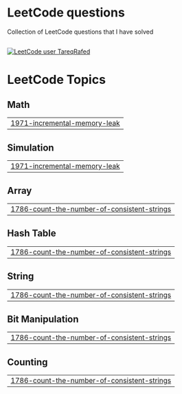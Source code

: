 # LeetCode questions
Collection of LeetCode questions that I have solved
##
[![LeetCode user TareqRafed](https://img.shields.io/badge/dynamic/json?style=for-the-badge&labelColor=black&color=%23ffa116&label=Solved&query=solved&url=https%3A%2F%2Fleetcode-badge.vercel.app%2Fapi%2Fusers%2FTareqRafed)](https://leetcode.com/TareqRafed/)

<!---LeetCode Topics Start-->
# LeetCode Topics
## Math
|  |
| ------- |
| [1971-incremental-memory-leak](https://github.com/TareqRafed/Leethub/tree/master/1971-incremental-memory-leak) |
## Simulation
|  |
| ------- |
| [1971-incremental-memory-leak](https://github.com/TareqRafed/Leethub/tree/master/1971-incremental-memory-leak) |
## Array
|  |
| ------- |
| [1786-count-the-number-of-consistent-strings](https://github.com/TareqRafed/Leethub/tree/master/1786-count-the-number-of-consistent-strings) |
## Hash Table
|  |
| ------- |
| [1786-count-the-number-of-consistent-strings](https://github.com/TareqRafed/Leethub/tree/master/1786-count-the-number-of-consistent-strings) |
## String
|  |
| ------- |
| [1786-count-the-number-of-consistent-strings](https://github.com/TareqRafed/Leethub/tree/master/1786-count-the-number-of-consistent-strings) |
## Bit Manipulation
|  |
| ------- |
| [1786-count-the-number-of-consistent-strings](https://github.com/TareqRafed/Leethub/tree/master/1786-count-the-number-of-consistent-strings) |
## Counting
|  |
| ------- |
| [1786-count-the-number-of-consistent-strings](https://github.com/TareqRafed/Leethub/tree/master/1786-count-the-number-of-consistent-strings) |
<!---LeetCode Topics End-->